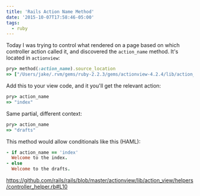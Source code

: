 ```yaml
---
title: 'Rails Action Name Method'
date: '2015-10-07T17:58:46-05:00'
tags:
  - ruby
---
```


Today I was trying to control what rendered on a page based on which controller action called it, and discovered the `action_name` method. It's located in `actionview`:

```ruby
pry> method(:action_name).source_location
=> ["/Users/jake/.rvm/gems/ruby-2.2.3/gems/actionview-4.2.4/lib/action_view/helpers/controller_helper.rb", 10]
```

Add this to your view code, and it you'll get the relevant action:

```ruby
pry> action_name
=> "index"
```

Same partial, different context:

```ruby
pry> action_name
=> "drafts"
```

This method would allow conditionals like this (HAML):

```ruby
- if action_name == 'index'
  Welcome to the index.
- else
  Welcome to the drafts.
```

https://github.com/rails/rails/blob/master/actionview/lib/action_view/helpers/controller_helper.rb#L10
